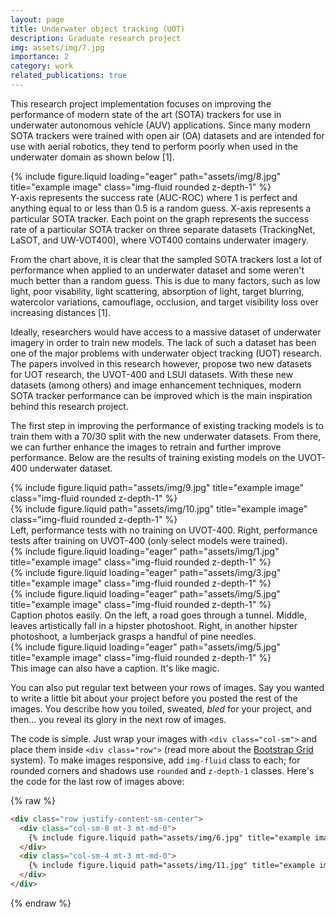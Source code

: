 ```yaml
---
layout: page
title: Underwater object tracking (UOT)
description: Graduate research project
img: assets/img/7.jpg
importance: 2
category: work
related_publications: true
---
```


This research project implementation focuses on improving the performance of modern state of the art (SOTA) trackers for use in underwater autonomous vehicle (AUV) applications. Since many modern SOTA trackers were trained with open air (OA) datasets and are intended for use with aerial robotics, they tend to perform poorly when used in the underwater domain as shown below [1].   

<div class="row justify-content-sm-center">
    <div class="col-sm-7 mt-3 mt-md-0">
        {% include figure.liquid loading="eager" path="assets/img/8.jpg" title="example image" class="img-fluid rounded z-depth-1" %}
    </div>
</div>
<div class="caption">
    Y-axis represents the success rate (AUC-ROC) where 1 is perfect and anything equal to or less than 0.5 is a random guess. X-axis represents a particular SOTA tracker. Each point on the graph represents the success rate of a particular SOTA tracker on three separate datasets (TrackingNet, LaSOT, and UW-VOT400), where VOT400 contains underwater imagery. 
</div>

From the chart above, it is clear that the sampled SOTA trackers lost a lot of performance when applied to an underwater dataset and some weren't much better than a random guess. This is due to many factors, such as low light, poor visability, light scattering, absorption of light, target blurring, watercolor variations, camouflage, occlusion, and target visibility loss over increasing distances [1]. 

Ideally, researchers would have access to a massive dataset of underwater imagery in order to train new models. The lack of such a dataset has been one of the major problems with underwater object tracking (UOT) research. The papers involved in this research however, propose two new datasets for UOT research, the UVOT-400 and LSUI datasets. With these new datasets (among others) and image enhancement techniques, modern SOTA tracker performance can be improved which is the main inspiration behind this research project. 

The first step in improving the performance of existing tracking models is to train them with a 70/30 split with the new underwater datasets. From there, we can further enhance the images to retrain and further improve performance. Below are the results of training existing models on the UVOT-400 underwater dataset.

<div class="row justify-content-sm-center">
    <div class="col-sm-5 mt-3 mt-md-0">
        {% include figure.liquid path="assets/img/9.jpg" title="example image" class="img-fluid rounded z-depth-1" %}
    </div>
    <div class="col-sm-4 mt-3 mt-md-0">
        {% include figure.liquid path="assets/img/10.jpg" title="example image" class="img-fluid rounded z-depth-1" %}
    </div>
</div>
<div class="caption">
    Left, performance tests with no training on UVOT-400. Right, performance tests after training on UVOT-400 (only select models were trained). 
</div>

<div class="row">
    <div class="col-sm mt-3 mt-md-0">
        {% include figure.liquid loading="eager" path="assets/img/1.jpg" title="example image" class="img-fluid rounded z-depth-1" %}
    </div>
    <div class="col-sm mt-3 mt-md-0">
        {% include figure.liquid loading="eager" path="assets/img/3.jpg" title="example image" class="img-fluid rounded z-depth-1" %}
    </div>
    <div class="col-sm mt-3 mt-md-0">
        {% include figure.liquid loading="eager" path="assets/img/5.jpg" title="example image" class="img-fluid rounded z-depth-1" %}
    </div>
</div>
<div class="caption">
    Caption photos easily. On the left, a road goes through a tunnel. Middle, leaves artistically fall in a hipster photoshoot. Right, in another hipster photoshoot, a lumberjack grasps a handful of pine needles.
</div>
<div class="row">
    <div class="col-sm mt-3 mt-md-0">
        {% include figure.liquid loading="eager" path="assets/img/5.jpg" title="example image" class="img-fluid rounded z-depth-1" %}
    </div>
</div>
<div class="caption">
    This image can also have a caption. It's like magic.
</div>

You can also put regular text between your rows of images.
Say you wanted to write a little bit about your project before you posted the rest of the images.
You describe how you toiled, sweated, _bled_ for your project, and then... you reveal its glory in the next row of images.


The code is simple.
Just wrap your images with `<div class="col-sm">` and place them inside `<div class="row">` (read more about the <a href="https://getbootstrap.com/docs/4.4/layout/grid/">Bootstrap Grid</a> system).
To make images responsive, add `img-fluid` class to each; for rounded corners and shadows use `rounded` and `z-depth-1` classes.
Here's the code for the last row of images above:

{% raw %}

```html
<div class="row justify-content-sm-center">
  <div class="col-sm-8 mt-3 mt-md-0">
    {% include figure.liquid path="assets/img/6.jpg" title="example image" class="img-fluid rounded z-depth-1" %}
  </div>
  <div class="col-sm-4 mt-3 mt-md-0">
    {% include figure.liquid path="assets/img/11.jpg" title="example image" class="img-fluid rounded z-depth-1" %}
  </div>
</div>
```

{% endraw %}
